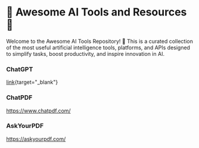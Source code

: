 # 🤖 Awesome AI Tools and Resources 🌟
Welcome to the Awesome AI Tools Repository! 🚀 This is a curated collection of the most useful artificial intelligence tools, platforms, and APIs designed to simplify tasks, boost productivity, and inspire innovation in AI.

### ChatGPT
[link](https://chatgpt.com/){target="_blank"}
### ChatPDF
https://www.chatpdf.com/
### AskYourPDF
https://askyourpdf.com/
